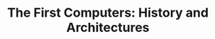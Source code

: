 ---
layout: book
title: "The First Computers: History and Architectures"
image_path: /images/books/the-first-computers.jpg
---